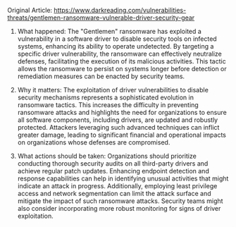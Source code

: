 Original Article: https://www.darkreading.com/vulnerabilities-threats/gentlemen-ransomware-vulnerable-driver-security-gear

1) What happened: The "Gentlemen" ransomware has exploited a vulnerability in a software driver to disable security tools on infected systems, enhancing its ability to operate undetected. By targeting a specific driver vulnerability, the ransomware can effectively neutralize defenses, facilitating the execution of its malicious activities. This tactic allows the ransomware to persist on systems longer before detection or remediation measures can be enacted by security teams.

2) Why it matters: The exploitation of driver vulnerabilities to disable security mechanisms represents a sophisticated evolution in ransomware tactics. This increases the difficulty in preventing ransomware attacks and highlights the need for organizations to ensure all software components, including drivers, are updated and robustly protected. Attackers leveraging such advanced techniques can inflict greater damage, leading to significant financial and operational impacts on organizations whose defenses are compromised.

3) What actions should be taken: Organizations should prioritize conducting thorough security audits on all third-party drivers and achieve regular patch updates. Enhancing endpoint detection and response capabilities can help in identifying unusual activities that might indicate an attack in progress. Additionally, employing least privilege access and network segmentation can limit the attack surface and mitigate the impact of such ransomware attacks. Security teams might also consider incorporating more robust monitoring for signs of driver exploitation.